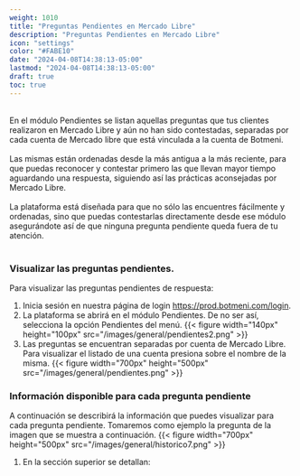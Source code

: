```yaml
---
weight: 1010
title: "Preguntas Pendientes en Mercado Libre"
description: "Preguntas Pendientes en Mercado Libre"
icon: "settings"
color: "#FABE10"
date: "2024-04-08T14:38:13-05:00"
lastmod: "2024-04-08T14:38:13-05:00"
draft: true
toc: true
---
```

<br>
En el módulo Pendientes se listan aquellas preguntas que tus clientes realizaron en Mercado Libre y aún no han sido contestadas, separadas por cada cuenta de Mercado libre que está vinculada a la cuenta de Botmeni.<br></br>
Las mismas están ordenadas desde la más antigua a la más reciente, para que puedas reconocer y contestar primero las que llevan mayor tiempo aguardando una respuesta, siguiendo así las prácticas aconsejadas por Mercado Libre.<br></br>
La plataforma está diseñada para que no sólo las encuentres fácilmente y ordenadas, sino que puedas contestarlas directamente desde ese módulo asegurándote así de que ninguna pregunta pendiente queda fuera de tu atención.<br></br>

### Visualizar las preguntas pendientes.
Para visualizar las preguntas pendientes de respuesta:
1. Inicia sesión en nuestra página de login <https://prod.botmeni.com/login>.
2. La plataforma se abrirá en el módulo Pendientes. De no ser así, selecciona la opción Pendientes del menú.
{{< figure width="140px" height="100px" src="/images/general/pendientes2.png" >}}
3. Las preguntas se encuentran separadas por cuenta de Mercado Libre. Para visualizar el listado de una cuenta presiona sobre el nombre de la misma.
{{< figure width="700px" height="500px" src="/images/general/pendientes.png" >}}

### Información disponible para cada pregunta pendiente
A continuación se describirá la información que puedes visualizar para cada pregunta pendiente. Tomaremos como ejemplo la pregunta de la imagen que se muestra a continuación.
{{< figure width="700px" height="500px" src="/images/general/historico7.png" >}}
1. En la sección superior se detallan:

